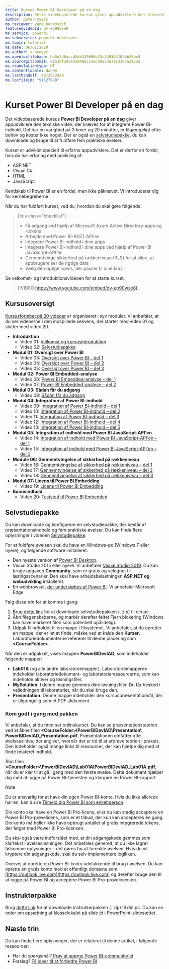 ```yaml
---
title: Kurset Power BI Developer på en dag
description: Dette videobaserede kursus giver appudviklere den tekniske viden, der kræves for at integrere Power BI-indhold.
author: peter-myers
ms.reviewer: yana.berkovich
featuredvideoid: dv-ep90wse8
ms.service: powerbi
ms.subservice: powerbi-developer
ms.topic: tutorial
ms.date: 06/01/2020
ms.author: v-pemyer
ms.openlocfilehash: bb5e2d0accd2db339666e23c449164103bb26ac8
ms.sourcegitcommit: d153cfc0ce559480c53ec48153a7e131b7a31542
ms.translationtype: HT
ms.contentlocale: da-DK
ms.lasthandoff: 09/29/2020
ms.locfileid: "91527878"
---
```

# <a name="power-bi-developer-in-a-day-course"></a>Kurset Power BI Developer på en dag

Det videobaserede kursus **Power BI Developer på en dag** giver appudviklere den tekniske viden, der kræves for at integrere Power BI-indhold. Det har en varighed på 3 timer og 20 minutter, er tilgængeligt efter behov og koster ikke noget. Der er også en [selvstudiepakke](#self-study-kit), du kan downloade og bruge til at fuldføre fem praktiske øvelser.

Kurset er udviklet specielt til erfarne appudviklere. Det er derfor en fordel, hvis du har erfaring med udvikling af:

- ASP.NET
- Visual C#
- HTML
- JavaScript

Kendskab til Power BI er en fordel, men ikke påkrævet. Vi introducerer dig for kernebegreberne.

Når du har fuldført kurset, ved du, hvordan du skal gøre følgende:

> [!div class="checklist"]
> - Få adgang ved hjælp af Microsoft Azure Active Directory-apps og -tokens
> - Arbejde med Power BI-REST API'en
> - Integrere Power BI-indhold i dine apps
> - Integrere Power BI-indhold i dine apps ved hjælp af Power BI JavaScript-API'en
> - Gennemtvinge sikkerhed på rækkeniveau (RLS) for at sikre, at appbrugere ser de rigtige data
> - Vælg den rigtige licens, der passer til dine krav

Se velkomst- og introduktionsvideoen for at starte kurset.

> [!VIDEO https://www.youtube.com/embed/dv-ep90wse8]

## <a name="course-outline"></a>Kursusoversigt

[Kursusforløbet på 20 videoer](https://www.youtube.com/playlist?list=PL1N57mwBHtN1AGWHnJMhtvJCIG_IlC07D) er organiseret i syv moduler. Vi anbefaler, at du ser videoerne i den indspillede sekvens, der starter med video 01 og slutter med video 20.

- **Introduktion**
  - Video 01: [Velkomst og kursusintroduktion](https://www.youtube.com/watch?v=dv-ep90wse8&list=PL1N57mwBHtN1AGWHnJMhtvJCIG_IlC07D)
  - Video 02: [Selvstudiepakke](https://www.youtube.com/watch?v=X0P9Mdqx7sY&list=PL1N57mwBHtN1AGWHnJMhtvJCIG_IlC07D)
- **Modul 01: Oversigt over Power BI**
  - Video 03: [Oversigt over Power BI – del 1](https://www.youtube.com/watch?v=LD3RlDdRi-0&list=PL1N57mwBHtN1AGWHnJMhtvJCIG_IlC07D)
  - Video 04: [Oversigt over Power BI – del 2](https://www.youtube.com/watch?v=jmHXlHI5hn0&list=PL1N57mwBHtN1AGWHnJMhtvJCIG_IlC07D)
  - Video 05: [Oversigt over Power BI – del 3](https://www.youtube.com/watch?v=uujSR_7cfL4&list=PL1N57mwBHtN1AGWHnJMhtvJCIG_IlC07D)
- **Modul 02: Power BI Embedded-analyse**
  - Video 06: [Power BI Embedded-analyse – del 1](https://www.youtube.com/watch?v=2QBnfUwnuMk&list=PL1N57mwBHtN1AGWHnJMhtvJCIG_IlC07D)
  - Video 07: [Power BI Embedded-analyse – del 2](https://www.youtube.com/watch?v=7Jda5x7Qe7Q&list=PL1N57mwBHtN1AGWHnJMhtvJCIG_IlC07D)
- **Modul 03: Sådan får du adgang**
  - Video 08: [Sådan får du adgang](https://www.youtube.com/watch?v=3dYCMTsDT3c&list=PL1N57mwBHtN1AGWHnJMhtvJCIG_IlC07D)
- **Modul 04: Integration af Power BI-indhold**
  - Video 09: [Integration af Power BI-indhold – del 1](https://www.youtube.com/watch?v=caKS8PQJnyo&list=PL1N57mwBHtN1AGWHnJMhtvJCIG_IlC07D)
  - Video 10: [Integration af Power BI-indhold – del 2](https://www.youtube.com/watch?v=XbYt8ZX3q9k&list=PL1N57mwBHtN1AGWHnJMhtvJCIG_IlC07D)
  - Video 11: [Integration af Power BI-indhold – del 3](https://www.youtube.com/watch?v=mXmFrHuYVh8&list=PL1N57mwBHtN1AGWHnJMhtvJCIG_IlC07D)
  - Video 12: [Integration af Power BI-indhold – del 4](https://www.youtube.com/watch?v=9YNm90K8FhA&list=PL1N57mwBHtN1AGWHnJMhtvJCIG_IlC07D)
  - Video 13: [Integration af Power BI-indhold – del 5](https://www.youtube.com/watch?v=hnZ7IWHrMFU&list=PL1N57mwBHtN1AGWHnJMhtvJCIG_IlC07D)
- **Modul 05: Integration af indhold med Power BI JavaScript-API'en**
  - Video 14: [Integration af indhold med Power BI JavaScript-API'en – del 1](https://www.youtube.com/watch?v=wmeEEHQmQqw&list=PL1N57mwBHtN1AGWHnJMhtvJCIG_IlC07D)
  - Video 15: [Integration af indhold med Power BI JavaScript-API'en – del 2](https://www.youtube.com/watch?v=TSEjZl0dGfM&list=PL1N57mwBHtN1AGWHnJMhtvJCIG_IlC07D)
- **Module 06: Gennemtvingelse af sikkerhed på rækkeniveau**
  - Video 16: [Gennemtvingelse af sikkerhed på rækkeniveau – del 1](https://www.youtube.com/watch?v=8O4hzGI8FFg&list=PL1N57mwBHtN1AGWHnJMhtvJCIG_IlC07D)
  - Video 17: [Gennemtvingelse af sikkerhed på rækkeniveau – del 2](https://www.youtube.com/watch?v=8mxg8LtLx4I&list=PL1N57mwBHtN1AGWHnJMhtvJCIG_IlC07D)
  - Video 18: [Gennemtvingelse af sikkerhed på rækkeniveau – del 3](https://www.youtube.com/watch?v=OdgtbIIM9pk&list=PL1N57mwBHtN1AGWHnJMhtvJCIG_IlC07D)
- **Modul 07: Licens til Power BI Embedding**
  - Video 19: [Licens til Power BI Embedding](https://www.youtube.com/watch?v=ipmip6ARnks&list=PL1N57mwBHtN1AGWHnJMhtvJCIG_IlC07D)
- **Bonusindhold**
  - Video 20: [Teststed til Power BI Embedded](https://www.youtube.com/watch?v=U3qeQRwWhRc&list=PL1N57mwBHtN1AGWHnJMhtvJCIG_IlC07D)

## <a name="self-study-kit"></a>Selvstudiepakke

Du kan downloade og konfigurere en selvstudiepakke, der består af præsentationsindhold og fem praktiske øvelser. Du kan finde flere oplysninger i videoen [Selvstudiepakke](https://www.youtube.com/watch?v=X0P9Mdqx7sY).

For at fuldføre øvelsen skal du have en Windows-pc (Windows 7 eller nyere), og følgende software installeret:

- Den nyeste version af [Power BI Desktop](../fundamentals/desktop-get-the-desktop.md).
- Visual Studio 2015 eller nyere. Vi anbefaler [Visual Studio 2019](https://visualstudio.microsoft.com/downloads/). Du kan bruge udgaven **Community**, som er gratis og velegnet til læringsscenarier. Den skal have arbejdsbelastningen **ASP.NET og webudvikling** installeret.
- En webbrowser, [der understøttes af Power BI](../fundamentals/power-bi-browsers.md). Vi anbefaler Microsoft Edge.

Følg disse trin for at komme i gang:

1. Brug [dette link](https://aka.ms/deviad-student) for at downloade selvstudiepakken (. zip) til din pc.
1. Åbn filegenskaberne, og markér derefter feltet Fjern blokering (Windows kan have markeret filen som potentielt upålidelig).
1. Udpak filindholdet til en mappe i filsystemet. Vi anbefaler, at du opretter en mappe, der er let at finde, måske ved at kalde den **Kurser**. Laboratoriedokumenterne refererer til denne placering som **&lt;CourseFolder&gt;** .

Når den er udpakket, vises mappen **PowerBIDevIAD**, som indeholder følgende mapper:

- **Lab01A** (og alle andre laboratoriemapper). Laboratoriemapperne indeholder laboratoriedokument- og laboratorieressourcerne, som kan indeholde aktiver og løsningsfiler.
- **MySolution**: I denne mappe gemmes dine løsningsfiler. Du får besked i vejledningen til laboratoriet, når du skal bruge den.
- **Presentation**: Denne mappe indeholder den kursuspræsentationsfil, der er tilgængelig som et PDF-dokument.

### <a name="get-started-with-the-kit"></a>Kom godt i gang med pakken

Vi anbefaler, at du først ser onlinekurset. Du kan se præsentationsteorien ved at åbne filen **&lt;CourseFolder&gt;\PowerBIDevIAD\Presentation\ PowerBIDevIAD_Presentation.pdf**. Præsentationen omfatter otte øvelsesslides, der angiver, hvornår det er tid til at afprøve teorien i praksis. Den indeholder også mange links til ressourcer, der kan hjælpe dig med at finde relateret indhold.

Åbn filen **&lt;CourseFolder&gt;\PowerBIDevIAD\Lab01A\PowerBIDevIAD_Lab01A.pdf**, når du er klar til at gå i gang med den første øvelse. Dette dokument hjælper dig med at logge på Power BI-tjenesten og klargøre en Power BI-rapport.

> [!NOTE]
> Du er ansvarlig for at have din egen Power BI-konto. Hvis du ikke allerede har en, kan du se [Tilmeld dig Power BI som enkeltperson](../fundamentals/service-self-service-signup-for-power-bi.md).
>
> Din konto skal have en Power BI Pro-licens, eller du kan stadig acceptere en Power BI Pro-prøvelicens, som er et tilbud, der kun kan accepteres én gang. Din konto må heller ikke have opbrugt antallet af gratis integrerede tokens, der følger med Power BI Pro-licensen.
>
> Du skal også være indforstået med, at din adgangskode gemmes som klartekst i øvelsesløsningen. Det anbefales generelt, at du ikke lagrer følsomme oplysninger – det gøres for at forenkle øvelsen. Hvis du vil kryptere din adgangskode, skal du selv implementere logikken.
>
> Overvej at oprette en Power BI-konto udelukkende til brug i øvelsen. Du kan oprette en gratis konto med et offentligt domæne som [https://outlook.live.com](https://outlook.live.com) og derefter bruge den til at logge på Power BI og acceptere Power BI Pro-prøvelicensen.

## <a name="instructor-kit"></a>Instruktørpakke

Brug [dette link](https://aka.ms/deviad-instructor) for at downloade instruktørpakken (. zip) til din pc. Du kan se noter om opsætning af klasselokalet på slide ét i PowerPoint-slidesættet.

## <a name="next-steps"></a>Næste trin

Du kan finde flere oplysninger, der er relateret til denne artikel, i følgende ressourcer:

- Har du spørgsmål? [Prøv at spørge Power BI-community'et](https://community.powerbi.com/)
- Forslag? [Få ideer til at forbedre Power BI](https://ideas.powerbi.com/)